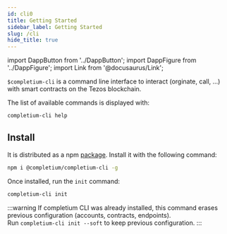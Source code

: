 ```yaml
---
id: cli0
title: Getting Started
sidebar_label: Getting Started
slug: /cli
hide_title: true
---
```

import DappButton from '../DappButton';
import DappFigure from '../DappFigure';
import Link from '@docusaurus/Link';

<DappFigure img='cli.svg' width='30%'/>

`$completium-cli` is a command line interface to interact (orginate, call, ...) with smart contracts on the <Link to='/docs/dapp-tools/tezos'>Tezos</Link> blockchain.

The list of available commands is displayed with:

```bash
completium-cli help
```

## Install

It is distributed as a npm [package](https://www.npmjs.com/package/@completium/completium-cli). Install it with the following command:

```bash
npm i @completium/completium-cli -g
```

Once installed, run the `init` command:

```bash
completium-cli init
```

:::warning
If completium CLI was already installed, this command erases previous configuration (accounts, contracts, endpoints).<br/>
Run `completium-cli init --soft` to keep previous configuration.
:::




